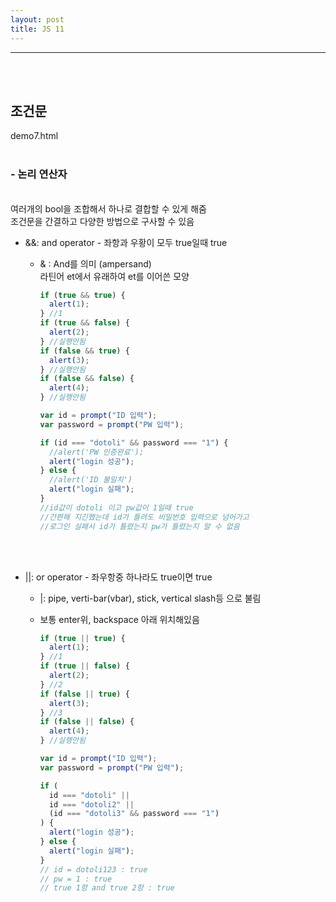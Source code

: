 ```yaml
---
layout: post
title: JS 11
---
```


---

<br><br>

## 조건문

demo7.html
<br><Br>

### - 논리 연산자

<br>
여러개의 bool을 조합해서 하나로 결합할 수 있게 해줌<br>
조건문을 간결하고 다양한 방법으로 구사할 수 있음 <br>

- &&: and operator - 좌항과 우황이 모두 true일때 true

  - & : And를 의미 (ampersand) <br>
    라틴어 et에서 유래하여 et를 이어쓴 모양 <br>

    ```javascript
    if (true && true) {
      alert(1);
    } //1
    if (true && false) {
      alert(2);
    } //실행안됨
    if (false && true) {
      alert(3);
    } //실행안됨
    if (false && false) {
      alert(4);
    } //실행안됨

    var id = prompt("ID 입력");
    var password = prompt("PW 입력");

    if (id === "dotoli" && password === "1") {
      //alert('PW 인증완료');
      alert("login 성공");
    } else {
      //alert('ID 불일치')
      alert("login 실패");
    }
    //id값이 dotoli 이고 pw값이 1일때 true
    //간편해 지긴했는데 id가 틀려도 비밀번호 입력으로 넘어가고
    //로그인 실패시 id가 틀렸는지 pw가 틀렸는지 알 수 없음
    ```

<br><br>

- ||: or operator - 좌우항중 하나라도 true이면 true<br>

  - |: pipe, verti-bar(vbar), stick, vertical slash등 으로 불림<br>
  - 보통 enter위, backspace 아래 위치해있음

    ```javascript
    if (true || true) {
      alert(1);
    } //1
    if (true || false) {
      alert(2);
    } //2
    if (false || true) {
      alert(3);
    } //3
    if (false || false) {
      alert(4);
    } //실행안됨

    var id = prompt("ID 입력");
    var password = prompt("PW 입력");

    if (
      id === "dotoli" ||
      id === "dotoli2" ||
      (id === "dotoli3" && password === "1")
    ) {
      alert("login 성공");
    } else {
      alert("login 실패");
    }
    // id = dotoli123 : true
    // pw = 1 : true
    // true 1항 and true 2항 : true
    ```
